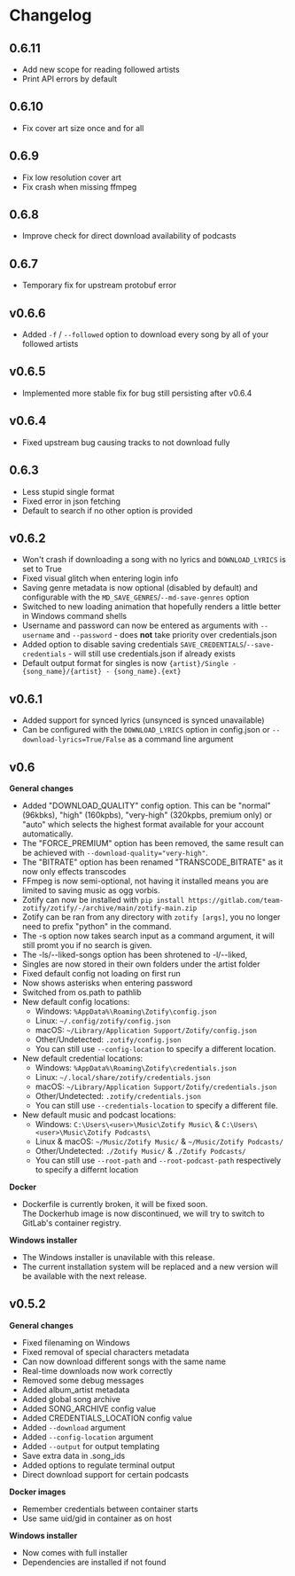 # Changelog

## 0.6.11
- Add new scope for reading followed artists
- Print API errors by default

## 0.6.10
- Fix cover art size once and for all

## 0.6.9
- Fix low resolution cover art
- Fix crash when missing ffmpeg

## 0.6.8
- Improve check for direct download availability of podcasts

## 0.6.7
- Temporary fix for upstream protobuf error

## v0.6.6
- Added `-f` / `--followed` option to download every song by all of your followed artists

## v0.6.5
- Implemented more stable fix for bug still persisting after v0.6.4

## v0.6.4
- Fixed upstream bug causing tracks to not download fully

## 0.6.3
- Less stupid single format
- Fixed error in json fetching
- Default to search if no other option is provided

## v0.6.2
- Won't crash if downloading a song with no lyrics and `DOWNLOAD_LYRICS` is set to True
- Fixed visual glitch when entering login info
- Saving genre metadata is now optional (disabled by default) and configurable with the `MD_SAVE_GENRES`/`--md-save-genres` option
- Switched to new loading animation that hopefully renders a little better in Windows command shells
- Username and password can now be entered as arguments with `--username` and `--password` - does **not** take priority over credentials.json
- Added option to disable saving credentials `SAVE_CREDENTIALS`/`--save-credentials` - will still use credentials.json if already exists
- Default output format for singles is now `{artist}/Single - {song_name}/{artist} - {song_name}.{ext}`

## v0.6.1
- Added support for synced lyrics (unsynced is synced unavailable)
- Can be configured with the `DOWNLOAD_LYRICS` option in config.json or `--download-lyrics=True/False` as a command line argument

## v0.6
**General changes**
- Added "DOWNLOAD_QUALITY" config option. This can be "normal" (96kbks), "high" (160kpbs), "very-high" (320kpbs, premium only) or "auto" which selects the highest format available for your account automatically.
- The "FORCE_PREMIUM" option has been removed, the same result can be achieved with `--download-quality="very-high"`.
- The "BITRATE" option has been renamed "TRANSCODE_BITRATE" as it now only effects transcodes
- FFmpeg is now semi-optional, not having it installed means you are limited to saving music as ogg vorbis.
- Zotify can now be installed with `pip install https://gitlab.com/team-zotify/zotify/-/archive/main/zotify-main.zip`
- Zotify can be ran from any directory with `zotify [args]`, you no longer need to prefix "python" in the command.
- The -s option now takes search input as a command argument, it will still promt you if no search is given.
- The -ls/--liked-songs option has been shrotened to -l/--liked,
- Singles are now stored in their own folders under the artist folder
- Fixed default config not loading on first run
- Now shows asterisks when entering password
- Switched from os.path to pathlib
- New default config locations:
  - Windows: `%AppData%\Roaming\Zotify\config.json`
  - Linux: `~/.config/zotify/config.json`
  - macOS: `~/Library/Application Support/Zotify/config.json`
  - Other/Undetected: `.zotify/config.json` 
  - You can still use `--config-location` to specify a different location.
- New default credential locations:
  - Windows: `%AppData%\Roaming\Zotify\credentials.json`
  - Linux: `~/.local/share/zotify/credentials.json`
  - macOS: `~/Library/Application Support/Zotify/credentials.json`
  - Other/Undetected: `.zotify/credentials.json` 
  - You can still use `--credentials-location` to specify a different file.
- New default music and podcast locations:
  - Windows: `C:\Users\<user>\Music\Zotify Music\` & `C:\Users\<user>\Music\Zotify Podcasts\`
  - Linux & macOS: `~/Music/Zotify Music/` & `~/Music/Zotify Podcasts/`
  - Other/Undetected: `./Zotify Music/` & `./Zotify Podcasts/`
  - You can still use `--root-path` and `--root-podcast-path` respectively to specify a differnt location

**Docker**
- Dockerfile is currently broken, it will be fixed soon. \
The Dockerhub image is now discontinued, we will try to switch to GitLab's container registry.

**Windows installer**
- The Windows installer is unavilable with this release.
- The current installation system will be replaced and a new version will be available with the next release.

## v0.5.2
**General changes**
- Fixed filenaming on Windows
- Fixed removal of special characters metadata
- Can now download different songs with the same name
- Real-time downloads now work correctly
- Removed some debug messages
- Added album_artist metadata
- Added global song archive
- Added SONG_ARCHIVE config value
- Added CREDENTIALS_LOCATION config value
- Added `--download` argument
- Added `--config-location` argument
- Added `--output` for output templating
- Save extra data in .song_ids
- Added options to regulate terminal output
- Direct download support for certain podcasts  
  
**Docker images**
- Remember credentials between container starts
- Use same uid/gid in container as on host  
  
**Windows installer**
- Now comes with full installer
- Dependencies are installed if not found
